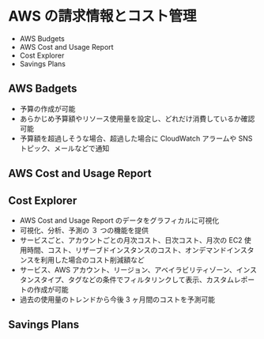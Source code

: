 # AWS の請求情報とコスト管理

* AWS Budgets
* AWS Cost and Usage Report
* Cost Explorer
* Savings Plans

## AWS Badgets
* 予算の作成が可能
* あらかじめ予算額やリソース使用量を設定し、どれだけ消費しているか確認可能
* 予算額を超過しそうな場合、超過した場合に CloudWatch アラームや SNS トピック、メールなどで通知

## AWS Cost and Usage Report

## Cost Explorer
* AWS Cost and Usage Report のデータをグラフィカルに可視化
* 可視化、分析、予測の ３ つの機能を提供
* サービスごと、アカウントごとの月次コスト、日次コスト、月次の EC2 使用時間、コスト、リザーブドインスタンスのコスト、オンデマンドインスタンスを利用した場合のコスト削減額など
* サービス、AWS アカウント、リージョン、アベイラビリティゾーン、インスタンスタイプ、タグなどの条件でフィルタリンクして表示、カスタムレポートの作成が可能
* 過去の使用量のトレンドから今後 3 ヶ月間のコストを予測可能

## Savings Plans
